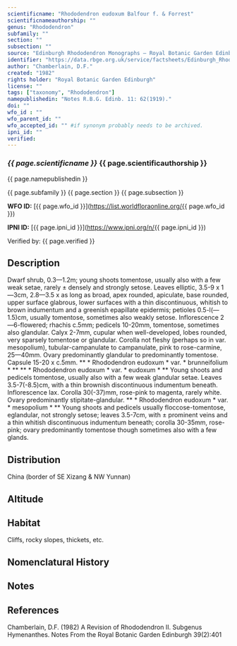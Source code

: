 ```yaml
---
scientificname: "Rhododendron eudoxum Balfour f. & Forrest"
scientificnameauthorship: ""
genus: "Rhododendron"
subfamily: ""
section: ""
subsection: ""
source: "Edinburgh Rhododendron Monographs – Royal Botanic Garden Edinburgh"
identifier: "https://data.rbge.org.uk/service/factsheets/Edinburgh_Rhododendron_Monographs.xhtml"
author: "Chamberlain, D.F."
created: "1982"
rights holder: "Royal Botanic Garden Edinburgh"
license: ""
tags: ["taxonomy", "Rhododendron"]
namepublishedin: "Notes R.B.G. Edinb. 11: 62(1919)."
doi: ""
wfo_id : ""
wfo_parent_id: ""
wfo_accepted_id: "" #if synonym probably needs to be archived.                      
ipni_id: ""
verified:
---
```

### _{{ page.scientificname }}_ {{ page.scientificauthorship }}
 {{ page.namepublishedin }}

{{ page.subfamily }} {{ page.section }} {{ page.subsection }}

**WFO ID:** [{{ page.wfo_id }}](https://list.worldfloraonline.org/{{ page.wfo_id }})

**IPNI ID:** [{{ page.ipni_id }}](https://www.ipni.org/n/{{ page.ipni_id }})

Verified by: {{ page.verified }}



## Description
Dwarf shrub, 0.3—1.2m; young shoots tomentose, usually also with a few weak setae, rarely ± densely and strongly setose. Leaves elliptic, 3.5-9 x 1—3cm, 2.8—3.5 x as long as broad, apex rounded, apiculate, base rounded, upper surface glabrous, lower surfaces with a thin discontinuous, whitish to brown indumentum and a greenish epapillate epidermis; petioles 0.5-l(—1.5)cm, usually tomentose, sometimes also weakly setose. Inflorescence 2—6-flowered; rhachis c.5mm; pedicels 10-20mm, tomentose, sometimes also glandular. Calyx 2-7mm, cupular when well-developed, lobes rounded, very sparsely tomentose or glandular. Corolla not fleshy (perhaps so in var. mesopolium), tubular-campanulate to campanulate, pink to rose-carmine, 25—40mm. Ovary predominantly glandular to predominantly tomentose. Capsule 15-20 x c.5mm. ** * Rhododendron eudoxum * var. * brunneifolium * ** ** * Rhododendron eudoxum * var. * eudoxum * ** Young shoots and pedicels tomentose, usually also with a few weak glandular setae. Leaves 3.5-7(-8.5)cm, with a thin brownish discontinuous indumentum beneath. Inflorescence lax. Corolla 30(-37)mm, rose-pink to magenta, rarely white. Ovary predominantly stipitate-glandular. ** * Rhododendron eudoxum * var. * mesopolium * ** Young shoots and pedicels usually floccose-tomentose, eglandular, not strongly setose; leaves 3.5-7cm, with ± prominent veins and a thin whitish discontinuous indumentum beneath; corolla 30-35mm, rose-pink; ovary predominantly tomentose though sometimes also with a few glands.

## Distribution
China (border of SE Xizang & NW Yunnan)

## Altitude


## Habitat
Cliffs, rocky slopes, thickets, etc.

## Nomenclatural History

                       
## Notes


## References

Chamberlain, D.F. (1982) A Revision of Rhododendron II. Subgenus Hymenanthes. Notes From the Royal Botanic Garden Edinburgh 39(2):401
